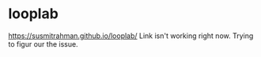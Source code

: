 # looplab

https://susmitrahman.github.io/looplab/
Link isn't working right now. Trying to figur our the issue.

